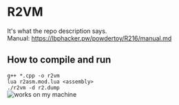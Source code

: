 # R2VM  
It's what the repo description says.  
Manual: https://lbphacker.pw/powdertoy/R216/manual.md  
## How to compile and run  
`g++ *.cpp -o r2vm`  
`lua r2asm.mod.lua <assembly>`  
`./r2vm -d r2.dump`  
![works on my machine](https://johan.driessen.se/images/johan_driessen_se/WindowsLiveWriter/PersistanceinWF4beta2_E4AD/works-on-my-machine-starburst_2.png)  
